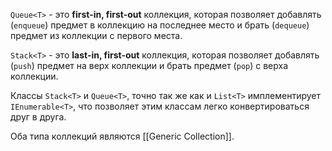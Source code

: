 
`Queue<T>` - это **first-in, first-out** коллекция, которая позволяет добавлять (`enqueue`) предмет в коллекцию на последнее место и брать (`dequeue`) предмет из коллекции с первого места.

`Stack<T>` - это **last-in, first-out** коллекция, которая позволяет добавлять (`push`) предмет на верх коллекции и брать предмет (`pop`) с верха коллекции.

Классы `Stack<T>` и `Queue<T>`, точно так же как и `List<T>` имплементирует
`IEnumerable<T>`, что позволяет этим классам легко конвертироваться друг в друга.

Оба типа коллекций являются [[Generic Collection]].